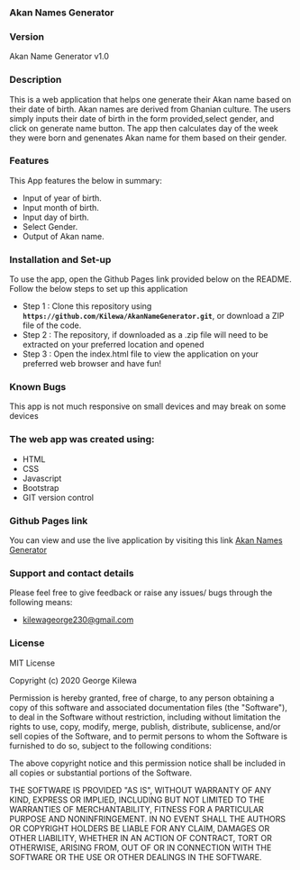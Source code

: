 ### Akan Names Generator
### Version
 Akan Name Generator v1.0

### Description
   This is a  web application that helps one generate their Akan name based on their date of birth. Akan names are derived from Ghanian culture.
   The users simply inputs their date of birth in the form provided,select gender, and click on generate name button.
   The app then calculates day of the week they were born and genenates Akan name for them based on their gender.
### Features
This App features the below in summary:
* Input of year of birth.
* Input month of birth.
* Input day of birth.
* Select Gender.
* Output of Akan name.

### Installation and Set-up
To use the app, open the Github Pages link provided below on the README.
Follow the below steps to set up this application
* Step 1 : Clone this repository using **`https://github.com/Kilewa/AkanNameGenerator.git`**, or download a ZIP file of the code.
* Step 2 : The repository, if downloaded as a .zip file will need to be extracted on your preferred location and opened
* Step 3 : Open the index.html file to view the application on your preferred web browser and have fun!

### Known Bugs
  This app is not much responsive on small devices and may break on some devices
  
### The web app was created using:
* HTML  
* CSS
* Javascript  
* Bootstrap
* GIT version control


### Github Pages link
You can view and use the live application by visiting this link   [Akan Names Generator](https://kilewa.github.io/AkanNameGenerator/)

### Support and contact details
Please feel free to give feedback or raise any issues/ bugs through the following means:
* kilewageorge230@gmail.com

### License

 MIT License

Copyright (c) 2020 George Kilewa

Permission is hereby granted, free of charge, to any person obtaining a copy
of this software and associated documentation files (the "Software"), to deal
in the Software without restriction, including without limitation the rights
to use, copy, modify, merge, publish, distribute, sublicense, and/or sell
copies of the Software, and to permit persons to whom the Software is
furnished to do so, subject to the following conditions:

The above copyright notice and this permission notice shall be included in all
copies or substantial portions of the Software.

THE SOFTWARE IS PROVIDED "AS IS", WITHOUT WARRANTY OF ANY KIND, EXPRESS OR
IMPLIED, INCLUDING BUT NOT LIMITED TO THE WARRANTIES OF MERCHANTABILITY,
FITNESS FOR A PARTICULAR PURPOSE AND NONINFRINGEMENT. IN NO EVENT SHALL THE
AUTHORS OR COPYRIGHT HOLDERS BE LIABLE FOR ANY CLAIM, DAMAGES OR OTHER
LIABILITY, WHETHER IN AN ACTION OF CONTRACT, TORT OR OTHERWISE, ARISING FROM,
OUT OF OR IN CONNECTION WITH THE SOFTWARE OR THE USE OR OTHER DEALINGS IN THE
SOFTWARE.
  
